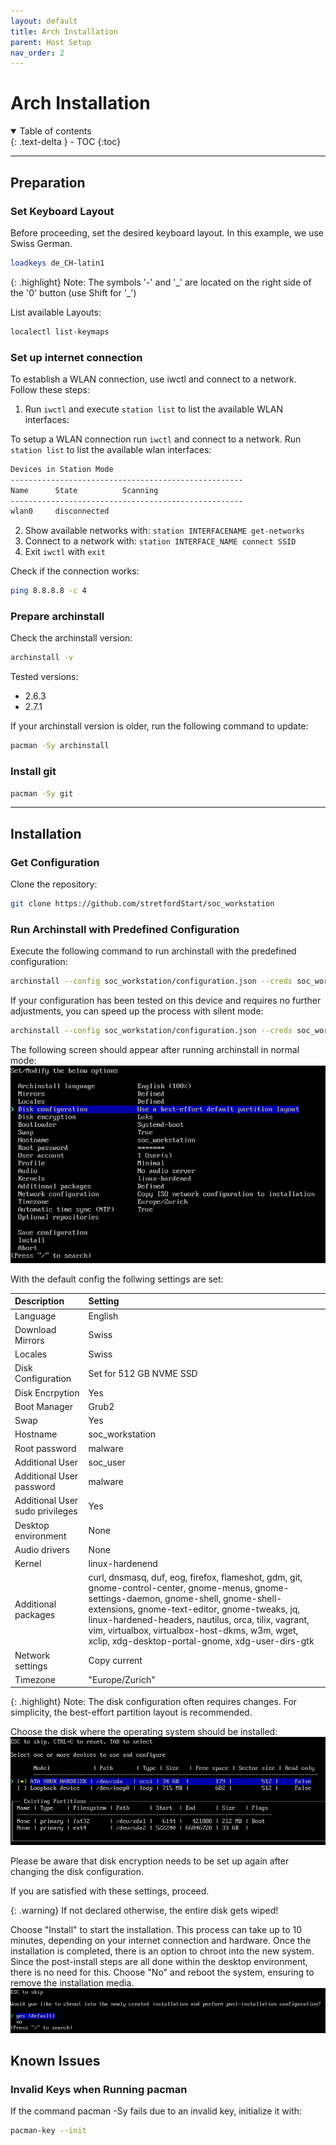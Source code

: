 ```yaml
---
layout: default
title: Arch Installation
parent: Host Setup
nav_order: 2
---
```


# Arch Installation

<details open markdown="block">
  <summary>
    Table of contents
  </summary>
  {: .text-delta }
- TOC
{:toc}
</details>

---

## Preparation

### Set Keyboard Layout

Before proceeding, set the desired keyboard layout. In this example, we use Swiss German.

``` bash
loadkeys de_CH-latin1
```

{: .highlight}
Note: The symbols '-' and '\_' are located on the right side of the '0' button (use Shift for '\_')

List available Layouts:

``` bash
localectl list-keymaps
```

### Set up internet connection

To establish a WLAN connection, use iwctl and connect to a network. Follow these steps:

1. Run `iwctl` and execute `station list` to list the available WLAN interfaces:

To setup a WLAN connection run `iwctl` and connect to a network.
Run `station list` to list the available wlan interfaces:

```bash
Devices in Station Mode
----------------------------------------------------
Name      State          Scanning
----------------------------------------------------
wlan0     disconnected

```

2. Show available networks with: `station INTERFACENAME get-networks`
3. Connect to a network with: `station INTERFACE_NAME connect SSID`
4. Exit `iwctl` with `exit`

Check if the connection works:

``` bash
ping 8.8.8.8 -c 4
```

### Prepare archinstall

Check the archinstall version:

``` bash
archinstall -v
```

Tested versions:

- 2.6.3
- 2.7.1

If your archinstall version is older, run the following command to update:

``` bash
pacman -Sy archinstall
```

### Install git

``` bash
pacman -Sy git
```

---

## Installation

### Get Configuration

Clone the repository:

``` bash
git clone https://github.com/stretfordStart/soc_workstation
```

### Run Archinstall with Predefined Configuration

Execute the following command to run archinstall with the predefined configuration:

``` bash
archinstall --config soc_workstation/configuration.json --creds soc_workstation/credentials.json
```

If your configuration has been tested on this device and requires no further adjustments, you can speed up the process with silent mode:

``` bash
archinstall --config soc_workstation/configuration.json --creds soc_workstation/credentials.json --silent
```

The following screen should appear after running archinstall in normal mode:
![Archinstall Screen](../../assets/images/archinstall.png)

With the default config the follwing settings are set:

| Description | Setting |
|:------------|:--------|
| Language| English |
| Download Mirrors | Swiss |
| Locales | Swiss |
| Disk Configuration | Set for 512 GB NVME SSD |
| Disk Encrpytion | Yes |
| Boot Manager | Grub2 |
| Swap | Yes |
| Hostname | soc_workstation |
| Root password | malware |
| Additional User | soc_user |
| Additional User password | malware |
| Additional User sudo privileges | Yes |
| Desktop environment | None |
| Audio drivers | None |
| Kernel | linux-hardenend |
| Additional packages | curl, dnsmasq, duf, eog, firefox, flameshot, gdm, git, gnome-control-center, gnome-menus, gnome-settings-daemon, gnome-shell, gnome-shell-extensions, gnome-text-editor, gnome-tweaks, jq, linux-hardened-headers, nautilus, orca, tilix, vagrant, vim, virtualbox, virtualbox-host-dkms, w3m, wget, xclip, xdg-desktop-portal-gnome, xdg-user-dirs-gtk |
| Network settings | Copy current |
| Timezone | "Europe/Zurich" |

{: .highlight}
Note: The disk configuration often requires changes. For simplicity, the best-effort partition layout is recommended.

Choose the disk where the operating system should be installed:
![Archinstall Disk Setup](../../assets/images/archinstall_disk.png)

Please be aware that disk encryption needs to be set up again after changing the disk configuration.

If you are satisfied with these settings, proceed.

{: .warning}
If not declared otherwise, the entire disk gets wiped!

Choose "Install" to start the installation. This process can take up to 10 minutes, depending on your internet connection and hardware.
Once the installation is completed, there is an option to chroot into the new system. Since the post-install steps are all done within the desktop environment, there is no need for this. Choose "No" and reboot the system, ensuring to remove the installation media.
![Archinstall End Screen](../../assets/images/archinstall_end.png)

## Known Issues

### Invalid Keys when Running pacman

If the command pacman -Sy fails due to an invalid key, initialize it with:

```bash
pacman-key --init
```
